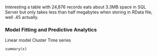 Interesting a table with 24,876 records eats about 3.3MB space in SQL Server but only takes less than half megabytes when storing in RData file, well .45 actually. 

### Model Fitting and Predictive Analytics
Linear model
Cluster
Time series  
```{r}  
summary(x)
```